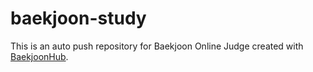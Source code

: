 # baekjoon-study
This is an auto push repository for Baekjoon Online Judge created with [BaekjoonHub](https://github.com/BaekjoonHub/BaekjoonHub).
